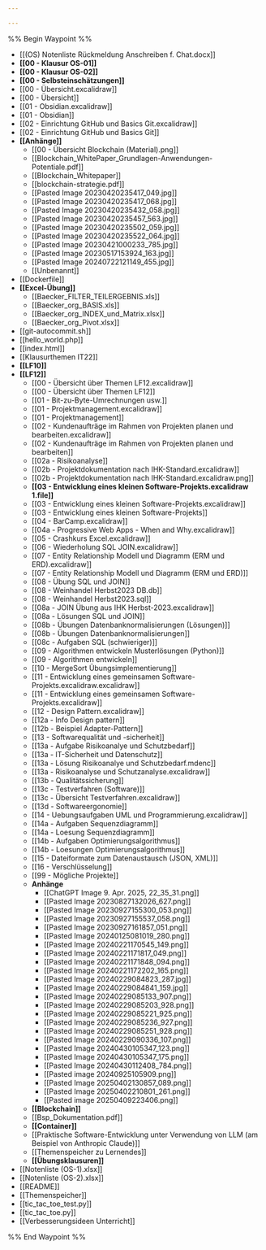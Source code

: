 ```yaml
---

---
```

%% Begin Waypoint %%
- [[(OS) Notenliste Rückmeldung Anschreiben f. Chat.docx]]
- **[[00 - Klausur OS-01]]**
- **[[00 - Klausur OS-02]]**
- **[[00 - Selbsteinschätzungen]]**
- [[00 - Übersicht.excalidraw]]
- [[00 - Übersicht]]
- [[01 - Obsidian.excalidraw]]
- [[01 - Obsidian]]
- [[02 - Einrichtung GitHub und Basics Git.excalidraw]]
- [[02 - Einrichtung GitHub und Basics Git]]
- **[[Anhänge]]**
	- [[00 - Übersicht Blockchain (Material).png]]
	- [[Blockchain_WhitePaper_Grundlagen-Anwendungen-Potentiale.pdf]]
	- [[Blockchain_Whitepaper]]
	- [[blockchain-strategie.pdf]]
	- [[Pasted Image 20230420235417_049.jpg]]
	- [[Pasted Image 20230420235417_068.jpg]]
	- [[Pasted Image 20230420235432_058.jpg]]
	- [[Pasted Image 20230420235457_563.jpg]]
	- [[Pasted Image 20230420235502_059.jpg]]
	- [[Pasted Image 20230420235522_064.jpg]]
	- [[Pasted Image 20230421000233_785.jpg]]
	- [[Pasted Image 20230517153924_163.jpg]]
	- [[Pasted Image 20240722121149_455.jpg]]
	- [[Unbenannt]]
- [[Dockerfile]]
- **[[Excel-Übung]]**
	- [[Baecker_FILTER_TEILERGEBNIS.xls]]
	- [[Baecker_org_BASIS.xls]]
	- [[Baecker_org_INDEX_und_Matrix.xlsx]]
	- [[Baecker_org_Pivot.xlsx]]
- [[git-autocommit.sh]]
- [[hello_world.php]]
- [[index.html]]
- [[Klausurthemen IT22]]
- **[[LF10]]**
- **[[LF12]]**
	- [[00 - Übersicht über Themen LF12.excalidraw]]
	- [[00 - Übersicht über Themen LF12]]
	- [[01 - Bit-zu-Byte-Umrechnungen usw.]]
	- [[01 - Projektmanagement.excalidraw]]
	- [[01 - Projektmanagement]]
	- [[02 - Kundenaufträge im Rahmen von Projekten planen und bearbeiten.excalidraw]]
	- [[02 - Kundenaufträge im Rahmen von Projekten planen und bearbeiten]]
	- [[02a - Risikoanalyse]]
	- [[02b - Projektdokumentation nach IHK-Standard.excalidraw]]
	- [[02b - Projektdokumentation nach IHK-Standard.excalidraw.png]]
	- **[[03 - Entwicklung eines kleinen Software-Projekts.excalidraw 1.file]]**
	- [[03 - Entwicklung eines kleinen Software-Projekts.excalidraw]]
	- [[03 - Entwicklung eines kleinen Software-Projekts]]
	- [[04 - BarCamp.excalidraw]]
	- [[04a - Progressive Web Apps - When and Why.excalidraw]]
	- [[05 - Crashkurs Excel.excalidraw]]
	- [[06 - Wiederholung SQL JOIN.excalidraw]]
	- [[07 - Entity Relationship Modell und Diagramm (ERM und ERD).excalidraw]]
	- [[07 - Entity Relationship Modell und Diagramm (ERM und ERD)]]
	- [[08 - Übung SQL und JOIN]]
	- [[08 - Weinhandel Herbst2023 DB.db]]
	- [[08 - Weinhandel Herbst2023.sql]]
	- [[08a - JOIN Übung aus IHK Herbst-2023.excalidraw]]
	- [[08a - Lösungen SQL und JOIN]]
	- [[08b - Übungen Datenbanknormalisierungen (Lösungen)]]
	- [[08b - Übungen Datenbanknormalisierungen]]
	- [[08c - Aufgaben SQL (schwieriger)]]
	- [[09 - Algorithmen entwickeln Musterlösungen (Python)]]
	- [[09 - Algorithmen entwickeln]]
	- [[10 - MergeSort Übungsimplementierung]]
	- [[11 - Entwicklung eines gemeinsamen Software-Projekts.excalidraw.excalidraw]]
	- [[11 - Entwicklung eines gemeinsamen Software-Projekts.excalidraw]]
	- [[12 - Design Pattern.excalidraw]]
	- [[12a - Info Design pattern]]
	- [[12b - Beispiel Adapter-Pattern]]
	- [[13 - Softwarequalität und -sicherheit]]
	- [[13a - Aufgabe Risikoanalye und Schutzbedarf]]
	- [[13a - IT-Sicherheit und Datenschutz]]
	- [[13a - Lösung Risikoanalye und Schutzbedarf.mdenc]]
	- [[13a - Risikoanalyse und Schutzanalyse.excalidraw]]
	- [[13b - Qualitätssicherung]]
	- [[13c - Testverfahren (Software)]]
	- [[13c - Übersicht Testverfahren.excalidraw]]
	- [[13d - Softwareergonomie]]
	- [[14 - Uebungsaufgaben UML und Programmierung.excalidraw]]
	- [[14a - Aufgaben Sequenzdiagramm]]
	- [[14a - Loesung Sequenzdiagramm]]
	- [[14b - Aufgaben Optimierungsalgorithmus]]
	- [[14b - Loesungen Optimierungsalgorithmus]]
	- [[15 - Dateiformate zum Datenaustausch (JSON, XML)]]
	- [[16 - Verschlüsselung]]
	- [[99 - Mögliche Projekte]]
	- **Anhänge**
		- [[ChatGPT Image 9. Apr. 2025, 22_35_31.png]]
		- [[Pasted Image 20230827132026_627.png]]
		- [[Pasted Image 20230927155300_053.png]]
		- [[Pasted Image 20230927155537_058.png]]
		- [[Pasted Image 20230927161857_051.png]]
		- [[Pasted Image 20240125081019_280.png]]
		- [[Pasted Image 20240221170545_149.png]]
		- [[Pasted Image 20240221171817_049.png]]
		- [[Pasted Image 20240221171848_094.png]]
		- [[Pasted Image 20240221172202_165.png]]
		- [[Pasted Image 20240229084823_287.jpg]]
		- [[Pasted Image 20240229084841_159.jpg]]
		- [[Pasted Image 20240229085133_907.png]]
		- [[Pasted Image 20240229085203_928.png]]
		- [[Pasted Image 20240229085221_925.png]]
		- [[Pasted Image 20240229085236_927.png]]
		- [[Pasted Image 20240229085251_928.png]]
		- [[Pasted Image 20240229090336_107.png]]
		- [[Pasted Image 20240430105347_123.png]]
		- [[Pasted Image 20240430105347_175.png]]
		- [[Pasted Image 20240430112408_784.png]]
		- [[Pasted image 20240925105909.png]]
		- [[Pasted Image 20250402130857_089.png]]
		- [[Pasted Image 20250402210801_261.png]]
		- [[Pasted image 20250409223406.png]]
	- **[[Blockchain]]**
	- [[Bsp_Dokumentation.pdf]]
	- **[[Container]]**
	- [[Praktische Software-Entwicklung unter Verwendung von LLM (am Beispiel von Anthropic Claude)]]
	- [[Themenspeicher zu Lernendes]]
	- **[[Übungsklausuren]]**
- [[Notenliste (OS-1).xlsx]]
- [[Notenliste (OS-2).xlsx]]
- [[README]]
- [[Themenspeicher]]
- [[tic_tac_toe_test.py]]
- [[tic_tac_toe.py]]
- [[Verbesserungsideen Unterricht]]

%% End Waypoint %%
